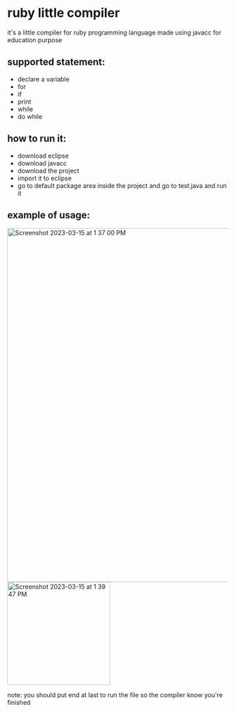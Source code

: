 # ruby little compiler

it's a little compiler for ruby programming language made using javacc for education purpose
## supported statement:
* declare a variable
* for
* if 
* print
* while
* do while

## how to run it:
* download eclipse
* download javacc
* download the project 
* import it to eclipse
* go to default package area inside the project and go to test.java and run it

## example of usage:
<img width="804" alt="Screenshot 2023-03-15 at 1 37 00 PM" src="https://user-images.githubusercontent.com/55524560/225284061-64c76755-79b2-4bf5-8fe5-d357255fb919.png">
<img width="234" alt="Screenshot 2023-03-15 at 1 39 47 PM" src="https://user-images.githubusercontent.com/55524560/225284692-2ea4b027-4e1f-4b6d-b361-b6bc6bcd2220.png">

note: you should put end at last to run the file so the compiler know you're finished

